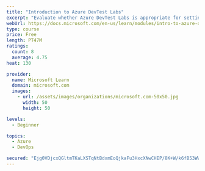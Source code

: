 ```yaml
---
title: "Introduction to Azure DevTest Labs"
excerpt: "Evaluate whether Azure DevTest Labs is appropriate for setting up virtual machine environments for your team."
webUrl: https://docs.microsoft.com/en-us/learn/modules/intro-to-azure-devtest-labs/
type: course
price: Free
length: PT47M
ratings:
  count: 8
  average: 4.75
heat: 130

provider:
  name: Microsoft Learn
  domain: microsoft.com
  images:
    - url: /assets/images/organizations/microsoft.com-50x50.jpg
      width: 50
      height: 50

levels:
  - Beginner

topics:
  - Azure
  - DevOps

secured: "Ejg0VDjcxQGltmTKaLXSTqNtBdxmEoQjkaFu3HxcXNwCHEP/8K+W/k6fB53WWBv6pOXs/RvBW9jCkmxBDP8pwwpNFVm7m4axWG+Mjoud7M4S/3JNrNCcKg0wVupfjY4Eqfpymx+B6D0HgS+n94KqRRPrlebE7FeG0bpIld7lFgYhJZilUkMMJ/7XGcBm9MxBfo+Zl1g7HA8qjX1kgh+yaF3Xw537mbqlZvWcc1IRzs+hMKbfDvBIdhUH+WGShX5O/9sWwJ0H6bTSI2ai4nKO7T95obClLrqClKC140wyEMb/skKzAuGRt7kWF15DdfDQmGarOtYb8sghKUfh3cMav+W2ZUm12aHhdHpj7IBP10dQkLzWa5HDISFoM2Sj5V0qQzkNljWUgrV6lekb/iPhFdmPBb3MErWkh0ioptGR3cA=;8x8KwIFwmVKgRrjOpbFG6A=="
---
```


